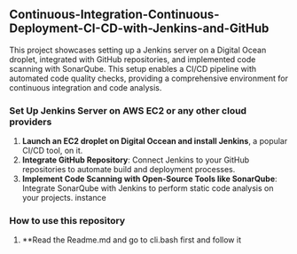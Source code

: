 ## Continuous-Integration-Continuous-Deployment-CI-CD-with-Jenkins-and-GitHub

This project showcases setting up a Jenkins server on a Digital Ocean droplet, integrated with GitHub repositories, and implemented code scanning with SonarQube. This setup enables a CI/CD pipeline with automated code quality checks, providing a comprehensive environment for continuous integration and code analysis.

### Set Up Jenkins Server on AWS EC2 or any other cloud providers
1. **Launch an EC2 droplet on Digital Occean and install Jenkins**, a popular CI/CD tool, on it.
2. **Integrate GitHub Repository**: Connect Jenkins to your GitHub repositories to automate build and deployment processes.
3. **Implement Code Scanning with Open-Source Tools like SonarQube**: Integrate SonarQube with Jenkins to perform static code analysis on your projects.
instance

###  How to use this repository
1. **Read the Readme.md and go to cli.bash first and follow it 
